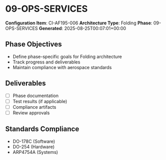 # 09-OPS-SERVICES

**Configuration Item**: CI-AF195-006
**Architecture Type**: Folding
**Phase**: 09-OPS-SERVICES
**Generated**: 2025-08-25T00:07:01+00:00

## Phase Objectives
- Define phase-specific goals for Folding architecture
- Track progress and deliverables
- Maintain compliance with aerospace standards

## Deliverables
- [ ] Phase documentation
- [ ] Test results (if applicable)
- [ ] Compliance artifacts
- [ ] Review approvals

## Standards Compliance
- DO-178C (Software)
- DO-254 (Hardware)
- ARP4754A (Systems)
